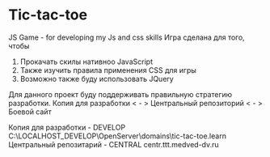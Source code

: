 # Tic-tac-toe
JS Game - for developing my Js and css skills
Игра сделана для того, чтобы 
1. Прокачать скилы нативноо JavaScript
2. Также изучить правила применения CSS для игры
3. Возможно также буду использовать JQuery

Для данного проект буду поддерживать правильную стратегию разработки. 
Копия для разработки < - > Центральный репозиторий < - > Боевой сайт

Копия для разработки -        DEVELOP    C:\LOCALHOST_DEVELOP\OpenServer\domains\tic-tac-toe.learn
Центральный репозитарий -     CENTRAL    centr.ttt.medved-dv.ru
